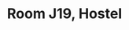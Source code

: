 ---
basin: 'Yes'
cudn: true
floor: Third
grade: 5
images:
- /assets/images/rooms/h/j19_1.jpg
- /assets/images/rooms/h/j19_2.jpg
- /assets/images/rooms/h/j19_3.jpg
living_room: 'Yes'
location: Hostel
name: J19
network: Wired and Wireless
title: Room J19, Hostel
---